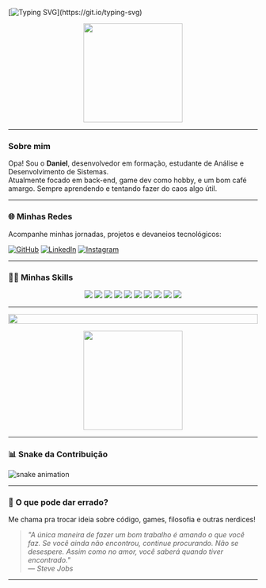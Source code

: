 [![Typing SVG](https://readme-typing-svg.herokuapp.com/?color=00FF00&size=35&center=true&vCenter=true&width=1000&lines=😎Olá,+Seja+bem-vindo!;😎Meu+nome+é+Daniel!;🧠E+esse+é+meu+Git+Hub!)](https://git.io/typing-svg)

<p align="center">
 <img src="https://media4.giphy.com/media/v1.Y2lkPTc5MGI3NjExenRjcDZ0d20zdTA0ZnFpbWZweXFnZXloNmoyeTN5bmRhbTdwMmlqaiZlcD12MV9pbnRlcm5hbF9naWZfYnlfaWQmY3Q9Zw/bGgsc5mWoryfgKBx1u/giphy.gif" width="200"/>
</p>


---

###  **Sobre mim**  
Opa! Sou o **Daniel**, desenvolvedor em formação, estudante de Análise e Desenvolvimento de Sistemas.  
Atualmente focado em back-end, game dev como hobby, e um bom café amargo. Sempre aprendendo e tentando fazer do caos algo útil.  

---

### 🌐 **Minhas Redes**  
Acompanhe minhas jornadas, projetos e devaneios tecnológicos:

<a href="https://github.com/DanZilva">![GitHub](https://img.shields.io/badge/GitHub-181717?style=for-the-badge&logo=github&logoColor=white)</a>
<a href="https://www.linkedin.com/in/daniel-lucas-283248222/">![LinkedIn](https://img.shields.io/badge/LinkedIn-0077B5?style=for-the-badge&logo=linkedin&logoColor=white)</a>
<a href="https://www.instagram.com/daniel_luckz/">![Instagram](https://img.shields.io/badge/Instagram-E4405F?style=for-the-badge&logo=instagram&logoColor=white)</a>  

---

### 🧑‍💻 **Minhas Skills**  

<p align="center">
  <img src="https://img.shields.io/badge/Python-FFD43B?style=for-the-badge&logo=python&logoColor=darkgreen" />
  <img src="https://img.shields.io/badge/C%23-239120?style=for-the-badge&logo=csharp&logoColor=white" />
  <img src="https://img.shields.io/badge/.NET-512BD4?style=for-the-badge&logo=dotnet&logoColor=white" />
  <img src="https://img.shields.io/badge/SQL-025E8C?style=for-the-badge&logo=sqlite&logoColor=white" />
  <img src="https://img.shields.io/badge/Unity-100000?style=for-the-badge&logo=unity&logoColor=white" />
  <img src="https://img.shields.io/badge/VSCode-007ACC?style=for-the-badge&logo=visual-studio-code&logoColor=white" />
  <img src="https://img.shields.io/badge/HTML-E34F26?style=for-the-badge&logo=html5&logoColor=white" />
  <img src="https://img.shields.io/badge/CSS-1572B6?style=for-the-badge&logo=css3&logoColor=white" />
  <img src="https://img.shields.io/badge/AWS-FF9900?style=for-the-badge&logo=amazonaws&logoColor=white" />
  <img src="https://img.shields.io/badge/Git-F05032?style=for-the-badge&logo=git&logoColor=white" />
</p>

---

<!--📏LINE-->
<img src="https://i.imgur.com/dBaSKWF.gif" height="20" width="100%">

<!--🔳TERMINAL / 🌐WEBSITES: https://github.com/asciinema/asciinema & https://github.com/dstein64/gifcast -->
<p align="center">
<img src="https://raw.githubusercontent.com/trinib/trinib/main/images/terminal.gif" width="200" height="200">

---

### 📊 **Snake da Contribuição**  

<picture>
  <source media="(prefers-color-scheme: dark)" srcset="https://raw.githubusercontent.com/platane/snk/output/github-contribution-grid-snake-dark.svg" />
  <source media="(prefers-color-scheme: light)" srcset="https://raw.githubusercontent.com/platane/snk/output/github-contribution-grid-snake-light.svg" />
  <img alt="snake animation" src="https://raw.githubusercontent.com/platane/snk/output/github-contribution-grid-snake-light.svg" />
</picture>

---

### 🌱 **O que pode dar errado?**  
Me chama pra trocar ideia sobre código, games, filosofia e outras nerdices!

> *"A única maneira de fazer um bom trabalho é amando o que você faz. Se você ainda não encontrou, continue procurando. Não se desespere. Assim como no amor, você saberá quando tiver encontrado."*  
> — *Steve Jobs*

---
